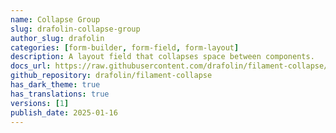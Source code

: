 ```yaml
---
name: Collapse Group
slug: drafolin-collapse-group
author_slug: drafolin
categories: [form-builder, form-field, form-layout]
description: A layout field that collapses space between components.
docs_url: https://raw.githubusercontent.com/drafolin/filament-collapse/main/README.md
github_repository: drafolin/filament-collapse 
has_dark_theme: true
has_translations: true
versions: [1]
publish_date: 2025-01-16
---
```


